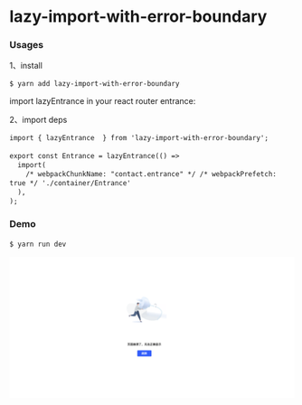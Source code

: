 # lazy-import-with-error-boundary

### Usages

1、install
```bash
$ yarn add lazy-import-with-error-boundary
```

import lazyEntrance in your react router entrance:

2、import deps

```tsx
import { lazyEntrance  } from 'lazy-import-with-error-boundary';

export const Entrance = lazyEntrance(() =>
  import(
    /* webpackChunkName: "contact.entrance" */ /* webpackPrefetch: true */ './container/Entrance'
  ),
);
```

### Demo

```bash
$ yarn run dev
```

<img src="./demo/WechatIMG591.png" />